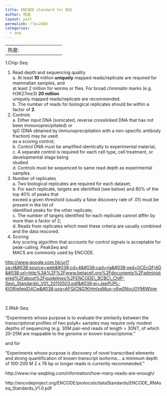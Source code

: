 ```yaml
---
title: ENCODE standard for NGS
author: 悟道
layout: post
permalink: /?p=2484
categories:
  - seq
---
```

<table>
  <tr cellpadding=0><td>
    热度:
  </td><td cellpadding=0><img src='http://210.75.224.29/wordpress/wp-content/plugins/statpresscn/images/sun.gif' width=10 height=10 border=0 /></td><td cellpadding=0><img src='http://210.75.224.29/wordpress/wp-content/plugins/statpresscn/images/sun_dark.gif' width=10 height=10 border=0 /></td><td cellpadding=0><img src='http://210.75.224.29/wordpress/wp-content/plugins/statpresscn/images/sun_dark.gif' width=10 height=10 border=0 /></td><td cellpadding=0><img src='http://210.75.224.29/wordpress/wp-content/plugins/statpresscn/images/sun_dark.gif' width=10 height=10 border=0 /></td><td cellpadding=0><img src='http://210.75.224.29/wordpress/wp-content/plugins/statpresscn/images/sun_dark.gif' width=10 height=10 border=0 /></td></tr>
</table>

1.Chip-Seq

1. Read depth and sequencing quality  
a. At least **10** million **uniquely** mapped reads/replicate are required for mammalian samples, and  
at least 2 million for worms or flies. For broad chromatin marks (e.g. H3K27me3) **20 million**  
uniquely mapped reads/replicate are recommended.  
b. The number of reads for biological replicates should be within a factor of **2**.  
2. Controls  
a. Either input DNA (sonicated, reverse crosslinked DNA that has not been immunoprecipitated) or  
IgG (DNA obtained by immunoprecipitation with a non-specific antibody fraction) may be used  
as a scoring control;  
b. Control DNA must be amplified identically to experimental material;  
c. A separate control is required for each cell type, cell treatment, or developmental stage being  
studied  
d. Controls must be sequenced to same read depth as experimental samples.  
3. Number of replicates  
a. Two biological replicates are required for each dataset;  
b. For each replicate, targets are identified (see below) and 80% of the top 40% of peaks that  
exceed a given threshold (usually a false discovery rate of .01) must be present in the list of  
identified peaks for the other replicate;  
c. The number of targets identified for each replicate cannot differ by more than a factor of 2;  
d. Reads from replicates which meet these criteria are usually combined and the data rescored.  
4. Scoring  
Any scoring algorithm that accounts for control signals is acceptable for peak-calling. PeakSeq and  
MACS are commonly used by ENCODE.

http://www.google.com.hk/url?sa=t&#038;source=web&#038;cd=4&#038;cad=rja&#038;ved=0CEcQFjAD&#038;url=http%3A%2F%2Fwww.betacell.org%2Fdocuments%2Fadministered%2Fabout%2Fguidelines%2FENCODE\_BCBC\_ChIP-Seq\_Standards\_V01_20110503.pdf&#038;ei=JepPUPL-KIORigfepID4Cw&#038;usg=AFQjCNG1KHmlxsMuq-v6w0NociOYMlWlnw

&nbsp;

2.RNA-Seq

<p align="left">
  “Experiments whose purpose is to evaluate the similarity between the transcriptional profiles of two polyA+ samples may require only modest depths of sequencing (e.g. 30M pair-end reads of length > 30NT, of which 20-25M are mappable to the genome or known transcriptome.”
</p>

<p align="left">
  and for
</p>

<p align="left">
  “Experiments whose purpose is discovery of novel transcribed elements and strong quantification of known transcript isoforms… a minimum depth of 100-200 M 2 x 76 bp or longer reads is currently recommended.”
</p>

<p align="left">
  http://www.rna-seqblog.com/information/how-many-reads-are-enough/
</p>

<p align="left">
  http://encodeproject.org/ENCODE/protocols/dataStandards/ENCODE_RNAseq_Standards_V1.0.pdf
</p>

&nbsp;